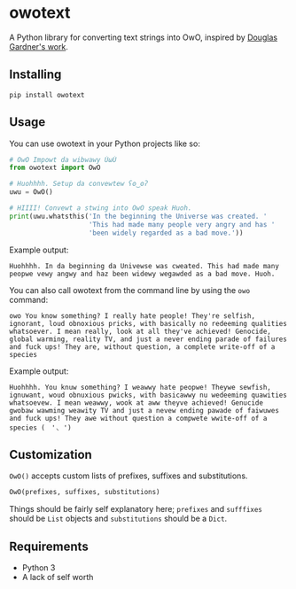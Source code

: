 # owotext
A Python library for converting text strings into OwO, inspired by [Douglas Gardner's work](https://github.com/zuzak/owo/).

## Installing
```
pip install owotext
```

## Usage
You can use owotext in your Python projects like so:
```py
# OwO Impowt da wibwawy ÙωÙ
from owotext import OwO

# Huohhhh. Setup da convewtew ʕʘ‿ʘʔ
uwu = OwO()

# HIIII! Convewt a stwing into OwO speak Huoh.
print(uwu.whatsthis('In the beginning the Universe was created. '
                    'This had made many people very angry and has '
                    'been widely regarded as a bad move.'))
```
Example output:
```
Huohhhh. In da beginning da Univewse was cweated. This had made many peopwe vewy angwy and haz been widewy wegawded as a bad move. Huoh.
```

You can also call owotext from the command line by using the `owo` command:
```
owo You know something? I really hate people! They're selfish, ignorant, loud obnoxious pricks, with basically no redeeming qualities whatsoever. I mean really, look at all they've achieved! Genocide, global warming, reality TV, and just a never ending parade of failures and fuck ups! They are, without question, a complete write-off of a species
```
Example output:
```
Huohhhh. You knuw something? I weawwy hate peopwe! Theywe sewfish, ignuwant, woud obnuxious pwicks, with basicawwy nu wedeeming quawities whatsoevew. I mean weawwy, wook at aww theyve achieved! Genucide gwobaw wawming weawity TV and just a nevew ending pawade of faiwuwes and fuck ups! They awe without question a compwete wwite-off of a species (　'◟ ')
```

## Customization
`OwO()` accepts custom lists of prefixes, suffixes and substitutions.
```py
OwO(prefixes, suffixes, substitutions)
```
Things should be fairly self explanatory here; `prefixes` and `sufffixes` should be `List` objects and `substitutions` should be a `Dict`.

## Requirements
 - Python 3
 - A lack of self worth